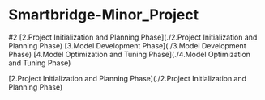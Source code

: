 # Smartbridge-Minor_Project
#2
[2.Project Initialization and Planning Phase](./2.Project Initialization and Planning Phase)
[3.Model Development Phase](./3.Model Development Phase)
[4.Model Optimization and Tuning Phase](./4.Model Optimization and Tuning Phase)

[2.Project Initialization and Planning Phase](./2.Project Initialization and Planning Phase)
